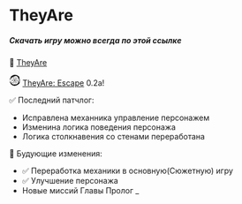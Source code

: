 # TheyAre
##### Скачать игру можно всегда по этой ссылке

:large_blue_diamond: [TheyAre](https://drive.google.com/uc?export=download&id=1h1ogKGpgsCNfyO3AyB-isjythuaOEFNb)

<img src="TA_icon.png" width="20" /> [TheyAre: Escape](https://drive.google.com/uc?export=download&id=1ee2WFQmeSNZ1_REJIfbR5CIvpSWyryJc) 0.2a!


:white_check_mark: Последний патчлог:
- Исправлена механника управление персонажем
- Изменина логика поведения персонажа
- Логика столкнавения со стенами переработана 

:black_square_button: Будующие изменения:
- :white_check_mark: Переработка механики в основную(Сюжетную) игру
- :white_check_mark: Улучшение персонажа
- Новые миссий Главы Пролог
_
